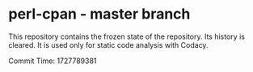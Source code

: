 # perl-cpan - master branch

This repository contains the frozen state of the repository.
Its history is cleared. It is used only for static code
analysis with Codacy.

Commit Time: 1727789381